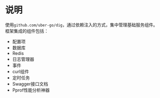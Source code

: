 # 说明
使用`github.com/uber-go/dig`，通过依赖注入的方式，集中管理基础服务组件。框架集成的组件包括：
- 配置项
- 数据库
- Redis
- 日志管理器
- 事件
- curl组件
- 定时任务
- Swagger接口文档
- Pprof性能分析神器